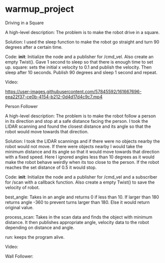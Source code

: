 # warmup_project
Driving in a Square

A high-level description: The problem is to make the robot drive in a square.

Solution: I used the sleep function to make the robot go straight and turn 90 degrees after a certain time.

Code:
__init__: Initialize the node and a publisher for /cmd_vel. Also create an empty Twist(). 
Gave 1 second to sleep so that there is enough time to set up.
square: sets the initial x velocity to 0.1 and publish the velocity. Then sleep after 10 seconds.
Publish 90 degrees and sleep 1 second and repeat.

Video:



https://user-images.githubusercontent.com/57845592/161667696-eea22f37-ce0b-4154-b212-0d4d17d4c9c7.mp4



Person Follower

A high-level description: The problem is to make the robot follow a person in its direction and stop at a safe distance facing the person. I took the LIDAR scanning and found the closest distance and its angle so that the robot would move towards that direction.

Solution: I took the LIDAR scannings and if there were no objects nearby the robot would not move. If there were objects nearby I would take the minimum distance and its angle so that it would move towards that direction with a fixed speed. Here I ignored angles less than 10 degrees as it would make the robot behave weirdly when its too close to the person. If the robot reaches the set distance of 0.5 it would stop.

Code:
__init__: Initialize the node and a publisher for /cmd_vel and a subscriber for /scan with a callback function. Also create a empty Twist() to save the velocity of robot.

best_angle: Takes in an angle and returns 0 if less than 10. If larger than 180 returns angle -360 to prevent turns larger than 180. Else it would return original value.

process_scan: Takes in the scan data and finds the object with minimum distance. It then publishes appropriate angle, velocity data to the robot depending on distance and angle.

run: keeps the program alive.

Video:


Wall Follower:
